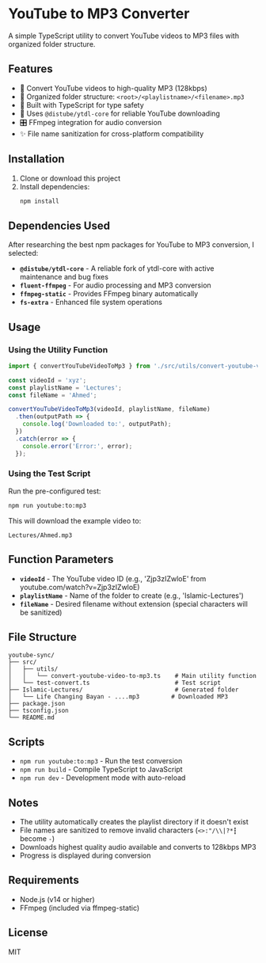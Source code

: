 # YouTube to MP3 Converter

A simple TypeScript utility to convert YouTube videos to MP3 files with organized folder structure.

## Features

- 🎵 Convert YouTube videos to high-quality MP3 (128kbps)
- 📁 Organized folder structure: `<root>/<playlistname>/<filename>.mp3`  
- 🔧 Built with TypeScript for type safety
- 🚀 Uses `@distube/ytdl-core` for reliable YouTube downloading
- 🎛️ FFmpeg integration for audio conversion
- ✨ File name sanitization for cross-platform compatibility

## Installation

1. Clone or download this project
2. Install dependencies:
   ```bash
   npm install
   ```

## Dependencies Used

After researching the best npm packages for YouTube to MP3 conversion, I selected:

- **`@distube/ytdl-core`** - A reliable fork of ytdl-core with active maintenance and bug fixes
- **`fluent-ffmpeg`** - For audio processing and MP3 conversion  
- **`ffmpeg-static`** - Provides FFmpeg binary automatically
- **`fs-extra`** - Enhanced file system operations

## Usage

### Using the Utility Function

```typescript
import { convertYouTubeVideoToMp3 } from './src/utils/convert-youtube-video-to-mp3';

const videoId = 'xyz';
const playlistName = 'Lectures';
const fileName = 'Ahmed';

convertYouTubeVideoToMp3(videoId, playlistName, fileName)
  .then(outputPath => {
    console.log('Downloaded to:', outputPath);
  })
  .catch(error => {
    console.error('Error:', error);
  });
```

### Using the Test Script

Run the pre-configured test:

```bash
npm run youtube:to:mp3
```

This will download the example video to:
```
Lectures/Ahmed.mp3
```

## Function Parameters

- **`videoId`** - The YouTube video ID (e.g., 'Zjp3zIZwloE' from youtube.com/watch?v=Zjp3zIZwloE)
- **`playlistName`** - Name of the folder to create (e.g., 'Islamic-Lectures')  
- **`fileName`** - Desired filename without extension (special characters will be sanitized)

## File Structure

```
youtube-sync/
├── src/
│   ├── utils/
│   │   └── convert-youtube-video-to-mp3.ts    # Main utility function
│   └── test-convert.ts                        # Test script
├── Islamic-Lectures/                          # Generated folder
│   └── Life Changing Bayan - ....mp3         # Downloaded MP3
├── package.json
├── tsconfig.json
└── README.md
```

## Scripts

- `npm run youtube:to:mp3` - Run the test conversion
- `npm run build` - Compile TypeScript to JavaScript
- `npm run dev` - Development mode with auto-reload

## Notes

- The utility automatically creates the playlist directory if it doesn't exist
- File names are sanitized to remove invalid characters (`<>:"/\\|?*┇` become `-`)
- Downloads highest quality audio available and converts to 128kbps MP3
- Progress is displayed during conversion

## Requirements

- Node.js (v14 or higher)
- FFmpeg (included via ffmpeg-static)

## License

MIT 